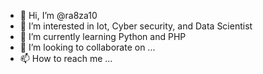- 👋 Hi, I’m @ra8za10
- 👀 I’m interested in Iot, Cyber security, and Data Scientist
- 🌱 I’m currently learning Python and PHP
- 💞️ I’m looking to collaborate on ...
- 📫 How to reach me ...

<!---
ra8za10/ra8za10 is a ✨ special ✨ repository because its `README.md` (this file) appears on your GitHub profile.
You can click the Preview link to take a look at your changes.
--->
